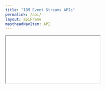 ```yaml
---
title: "IBM Event Streams APIs"
permalink: /api/
layout: apiFrame
mastheadNavItem: API
---
```


<iframe onload="loadApiStyle('{{ site.url }}{{ site.baseurl }}/assets/css/APIStyle.css',this)" src="../apiCode/producer.html"> 
</iframe>

 <!-- onload="this.style.opacity=1;" style="opacity:0;border:none;" -->